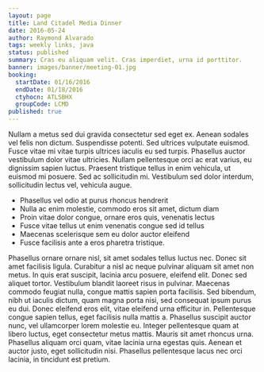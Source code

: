 ```yaml
---
layout: page
title: Land Citadel Media Dinner
date: 2016-05-24
author: Raymond Alvarado
tags: weekly links, java
status: published
summary: Cras eu aliquam velit. Cras imperdiet, urna id porttitor.
banner: images/banner/meeting-01.jpg
booking:
  startDate: 01/16/2016
  endDate: 01/18/2016
  ctyhocn: ATLSBHX
  groupCode: LCMD
published: true
---
```

Nullam a metus sed dui gravida consectetur sed eget ex. Aenean sodales vel felis non dictum. Suspendisse potenti. Sed ultrices vulputate euismod. Fusce vitae mi vitae turpis ultrices iaculis eu sed turpis. Phasellus auctor vestibulum dolor vitae ultricies. Nullam pellentesque orci ac erat varius, eu dignissim sapien luctus. Praesent tristique tellus in enim vehicula, ut euismod mi posuere. Sed ac sollicitudin mi. Vestibulum sed dolor interdum, sollicitudin lectus vel, vehicula augue.

* Phasellus vel odio at purus rhoncus hendrerit
* Nulla ac enim molestie, commodo eros sit amet, dictum diam
* Proin vitae dolor congue, ornare eros quis, venenatis lectus
* Fusce vitae tellus ut enim venenatis congue sed id tellus
* Maecenas scelerisque sem eu dolor auctor eleifend
* Fusce facilisis ante a eros pharetra tristique.

Phasellus ornare ornare nisl, sit amet sodales tellus luctus nec. Donec sit amet facilisis ligula. Curabitur a nisl ac neque pulvinar aliquam sit amet non metus. In quis erat suscipit, lacinia arcu posuere, eleifend elit. Donec sed aliquet tortor. Vestibulum blandit laoreet risus in pulvinar. Maecenas commodo feugiat nulla, congue mattis sapien porta facilisis. Sed bibendum, nibh ut iaculis dictum, quam magna porta nisi, sed consequat ipsum purus eu dui. Donec eleifend eros elit, vitae eleifend urna efficitur in. Pellentesque congue sapien tellus, eget facilisis nulla mattis a. Phasellus suscipit auctor nunc, vel ullamcorper lorem molestie eu. Integer pellentesque quam at libero luctus, eget consectetur metus mattis. Mauris sit amet rhoncus urna. Phasellus aliquam orci quam, vitae lacinia urna egestas quis. Aenean et auctor justo, eget sollicitudin nisi. Phasellus pellentesque lacus nec orci lacinia, in tincidunt est pretium.
